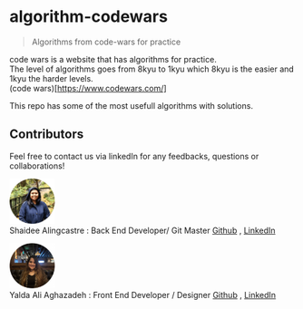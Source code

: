 # algorithm-codewars
>Algorithms from code-wars for practice

code wars is a website that has algorithms for practice. <br>
The level of algorithms goes from 8kyu to 1kyu which 8kyu is the easier and 1kyu the harder levels.
<br>
(code wars)[https://www.codewars.com/]

This repo has some of the most usefull algorithms with solutions.




## Contributors

Feel free to contact us via linkedIn for any feedbacks, questions or collaborations! 



<img src="./assets/images/Shaidee3.png" width="80px"> <br>
Shaidee Alingcastre : Back End Developer/ Git Master
[Github](https://github.com/sali6798) ,
[LinkedIn](https://www.linkedin.com/in/shaidee-alingcastre/)




<img src="./assets/images/yalda4.png" width="80px"> <br>
Yalda Ali Aghazadeh : Front End Developer / Designer
[Github](https://github.com/zahraaliaghazadeh) ,
[LinkedIn](www.linkedin.com/in/yalda-aghazade)

